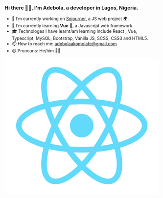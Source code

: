 ### Hi there 👋🏿, I'm Adebola, a developer in Lagos, Nigeria.

- 🔭 I’m currently working on [Sojourner](https://sojourner.netlify.app), a JS web project 🌍.
- 🌱 I’m currently learning **Vue** 🍏, a Javascript web framework.
- 🎓 Technologes I have learnt/am learning include React , Vue, Typescript, MySQL, Bootstrap, Vanilla JS, SCSS, CSS3 and HTML5.
- 📫 How to reach me: adebolaakomolafe@gmail.com
- 😄 Pronouns: He/him 🧒🏿

<img src='./icons/react.png'></img>
